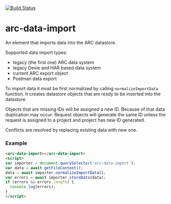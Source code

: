 [![Build Status](https://travis-ci.org/advanced-rest-client/arc-data-import.svg?branch=stage)](https://travis-ci.org/advanced-rest-client/arc-data-import)  

# arc-data-import

An element that imports data into the ARC datastore.

Supported data import types:

-   legacy (the first one) ARC data system
-   legacy Dexie and HAR based data system
-   current ARC export object
-   Postman data export

To import data it must be first normalized by calling `normalizeImportData`
function. It creates datastore objects that are resdy to be inserted into the
datastore.

Objects that are missing IDs will be assigned a new ID. Because of that data
duplication may occur.
Request objects will generate the same ID unless the request is assigned to a
project and project has new ID generated.

Conflicts are resolved by replacing existing data with new one.

### Example
```html
<arc-data-import></arc-data-import>
<script>
var importer = document.querySelector('arc-data-import');
var data = await getFileContent();
data = await importer.normalizeImportData();
var errors = await importer.storeData(data);
if (errors && errors.length) {
  console.log(errors);
}
</script>
```


